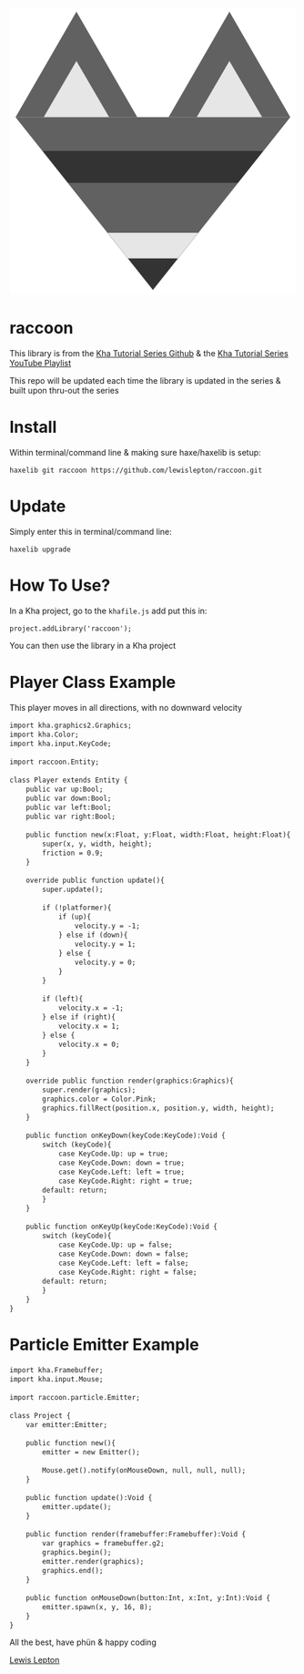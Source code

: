 ![raccoon](image/raccoon.png)
# raccoon

This library is from the [Kha Tutorial Series Github](https://github.com/lewislepton/kha-tutorial-series) & the [Kha Tutorial Series YouTube Playlist](https://www.youtube.com/playlist?list=PL4neAtv21WOmmR5mKb7TQvEQHpMh1h0po)

This repo will be updated each time the library is updated in the series & built upon thru-out the series

# Install
Within terminal/command line & making sure haxe/haxelib is setup:

	haxelib git raccoon https://github.com/lewislepton/raccoon.git


# Update
Simply enter this in terminal/command line:

	haxelib upgrade

# How To Use?
In a Kha project, go to the `khafile.js` add put this in:

	project.addLibrary('raccoon');

You can then use the library in a Kha project

# Player Class Example
This player moves in all directions, with no downward velocity

	import kha.graphics2.Graphics;
	import kha.Color;
	import kha.input.KeyCode;

	import raccoon.Entity;

	class Player extends Entity {
		public var up:Bool;
		public var down:Bool;
		public var left:Bool;
		public var right:Bool;

		public function new(x:Float, y:Float, width:Float, height:Float){
			super(x, y, width, height);
			friction = 0.9;
		}

		override public function update(){
			super.update();

			if (!platformer){
				if (up){
					velocity.y = -1;
				} else if (down){
					velocity.y = 1;
				} else {
					velocity.y = 0;
				}
			}

			if (left){
				velocity.x = -1;
			} else if (right){
				velocity.x = 1;
			} else {
				velocity.x = 0;
			}
		}

		override public function render(graphics:Graphics){
			super.render(graphics);
			graphics.color = Color.Pink;
			graphics.fillRect(position.x, position.y, width, height);
		}

		public function onKeyDown(keyCode:KeyCode):Void {
			switch (keyCode){
				case KeyCode.Up: up = true;
				case KeyCode.Down: down = true;
				case KeyCode.Left: left = true;
				case KeyCode.Right: right = true;
			default: return;
			}
		}

		public function onKeyUp(keyCode:KeyCode):Void {
			switch (keyCode){
				case KeyCode.Up: up = false;
				case KeyCode.Down: down = false;
				case KeyCode.Left: left = false;
				case KeyCode.Right: right = false;
			default: return;
			}
		}
	}

# Particle Emitter Example

	import kha.Framebuffer;
	import kha.input.Mouse;

	import raccoon.particle.Emitter;

	class Project {
		var emitter:Emitter;

		public function new(){
			emitter = new Emitter();

			Mouse.get().notify(onMouseDown, null, null, null);
		}

		public function update():Void {
			emitter.update();
		}

		public function render(framebuffer:Framebuffer):Void {
			var graphics = framebuffer.g2;
			graphics.begin();
			emitter.render(graphics);
			graphics.end();
		}

		public function onMouseDown(button:Int, x:Int, y:Int):Void {
			emitter.spawn(x, y, 16, 8);
		}
	}

All the best, have phün & happy coding

[Lewis Lepton](https://lewislepton.com)